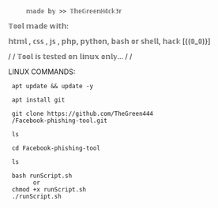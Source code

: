          𝕞𝕒𝕕𝕖 𝕓𝕪 >> 𝕋𝕙𝕖𝔾𝕣𝕖𝕖𝕟ℍ𝟜𝕔𝕜𝟛𝕣
     

 
  
  𝕋𝕠𝕠𝕝 𝕞𝕒𝕕𝕖 𝕨𝕚𝕥𝕙:
  
  𝕙𝕥𝕞𝕝 , 𝕔𝕤𝕤 , 𝕛𝕤 , 𝕡𝕙𝕡, 𝕡𝕪𝕥𝕙𝕠𝕟, 𝕓𝕒𝕤𝕙 𝕠𝕣 𝕤𝕙𝕖𝕝𝕝, 𝕙𝕒𝕔𝕜  [{(𝟘_𝟘)}]
  
 /
 /
   𝕋𝕠𝕠𝕝 𝕚𝕤 𝕥𝕖𝕤𝕥𝕖𝕕 𝕠𝕟 𝕝𝕚𝕟𝕦𝕩 𝕠𝕟𝕝𝕪...
 /
 /
 
LINUX COMMANDS:

     apt update && update -y
     
     apt install git

     git clone https://github.com/TheGreen444
     /Facebook-phishing-tool.git

     ls

     cd Facebook-phishing-tool

     ls

     bash runScript.sh
           or
     chmod +x runScript.sh
     ./runScript.sh
